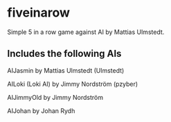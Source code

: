 # fiveinarow
Simple 5 in a row game against AI by Mattias Ulmstedt.

Includes the following AIs
--------------------------------------------------------
AIJasmin                  by Mattias Ulmstedt (Ulmstedt)

AILoki (Loki AI)          by Jimmy Nordström (pzyber)

AIJimmyOld                by Jimmy Nordström

AIJohan                   by Johan Rydh
